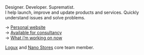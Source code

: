 Designer. Developer. Suprematist.  
I help launch, improve and update products and services. Quickly understand issues and solve problems.  

→ [Personal website](https://euaaaio.ru/)  
→ [Available for consultancy](https://euaaaio.ru/consultancy)  
→ [What i’m working on now](https://euaaaio.ru/now)  
  
[Logux](https://github.com/logux) and [Nano Stores](https://github.com/nanostores) core team member.
